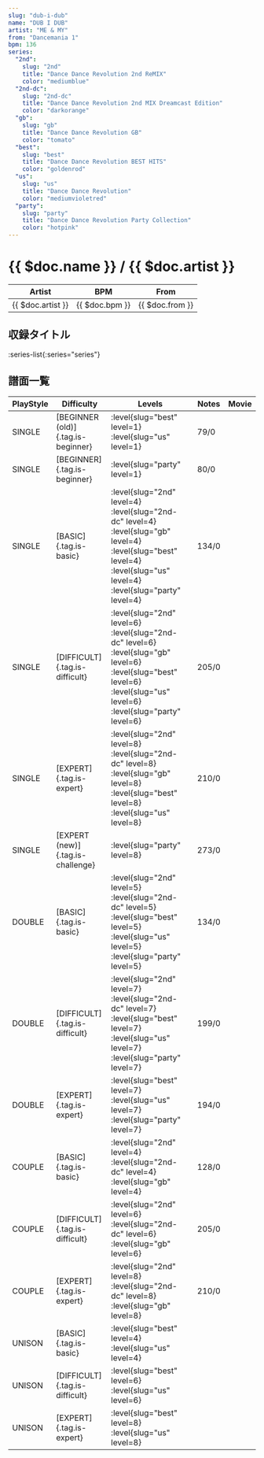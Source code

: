 ```yaml
---
slug: "dub-i-dub"
name: "DUB I DUB"
artist: "ME & MY"
from: "Dancemania 1"
bpm: 136
series:
  "2nd":
    slug: "2nd"
    title: "Dance Dance Revolution 2nd ReMIX"
    color: "mediumblue"
  "2nd-dc":
    slug: "2nd-dc"
    title: "Dance Dance Revolution 2nd MIX Dreamcast Edition"
    color: "darkorange"
  "gb":
    slug: "gb"
    title: "Dance Dance Revolution GB"
    color: "tomato"
  "best":
    slug: "best"
    title: "Dance Dance Revolution BEST HITS"
    color: "goldenrod"
  "us":
    slug: "us"
    title: "Dance Dance Revolution"
    color: "mediumvioletred"
  "party":
    slug: "party"
    title: "Dance Dance Revolution Party Collection"
    color: "hotpink"
---
```


# {{ $doc.name }} / {{ $doc.artist }}

|Artist|BPM|From|
|------|---|----|
|{{ $doc.artist }}|{{ $doc.bpm }}|{{ $doc.from }}|

## 収録タイトル

:series-list{:series="series"}

## 譜面一覧

|PlayStyle|Difficulty|Levels|Notes|Movie|
|---------|----------|------|-----|-----|
|SINGLE|[BEGINNER (old)]{.tag.is-beginner}|:level{slug="best" level=1} :level{slug="us" level=1}|79/0||
|SINGLE|[BEGINNER]{.tag.is-beginner}|:level{slug="party" level=1}|80/0||
|SINGLE|[BASIC]{.tag.is-basic}|:level{slug="2nd" level=4} :level{slug="2nd-dc" level=4} :level{slug="gb" level=4} :level{slug="best" level=4} :level{slug="us" level=4} :level{slug="party" level=4}|134/0||
|SINGLE|[DIFFICULT]{.tag.is-difficult}|:level{slug="2nd" level=6} :level{slug="2nd-dc" level=6} :level{slug="gb" level=6} :level{slug="best" level=6} :level{slug="us" level=6} :level{slug="party" level=6}|205/0||
|SINGLE|[EXPERT]{.tag.is-expert}|:level{slug="2nd" level=8} :level{slug="2nd-dc" level=8} :level{slug="gb" level=8} :level{slug="best" level=8} :level{slug="us" level=8}|210/0||
|SINGLE|[EXPERT (new)]{.tag.is-challenge}|:level{slug="party" level=8}|273/0||
|DOUBLE|[BASIC]{.tag.is-basic}|:level{slug="2nd" level=5} :level{slug="2nd-dc" level=5} :level{slug="best" level=5} :level{slug="us" level=5} :level{slug="party" level=5}|134/0||
|DOUBLE|[DIFFICULT]{.tag.is-difficult}|:level{slug="2nd" level=7} :level{slug="2nd-dc" level=7} :level{slug="best" level=7} :level{slug="us" level=7} :level{slug="party" level=7}|199/0||
|DOUBLE|[EXPERT]{.tag.is-expert}|:level{slug="best" level=7} :level{slug="us" level=7} :level{slug="party" level=7}|194/0||
|COUPLE|[BASIC]{.tag.is-basic}|:level{slug="2nd" level=4} :level{slug="2nd-dc" level=4} :level{slug="gb" level=4}|128/0||
|COUPLE|[DIFFICULT]{.tag.is-difficult}|:level{slug="2nd" level=6} :level{slug="2nd-dc" level=6} :level{slug="gb" level=6}|205/0||
|COUPLE|[EXPERT]{.tag.is-expert}|:level{slug="2nd" level=8} :level{slug="2nd-dc" level=8} :level{slug="gb" level=8}|210/0||
|UNISON|[BASIC]{.tag.is-basic}|:level{slug="best" level=4} :level{slug="us" level=4}|||
|UNISON|[DIFFICULT]{.tag.is-difficult}|:level{slug="best" level=6} :level{slug="us" level=6}|||
|UNISON|[EXPERT]{.tag.is-expert}|:level{slug="best" level=8} :level{slug="us" level=8}|||
